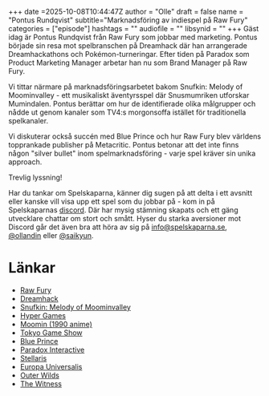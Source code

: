 +++
date =2025-10-08T10:44:47Z
author = "Olle"
draft = false 
name = "Pontus Rundqvist"
subtitle="Marknadsföring av indiespel på Raw Fury"
categories = ["episode"]
hashtags = ""
audiofile = ""
libsynid = ""
+++
Gäst idag är Pontus Rundqvist från Raw Fury som jobbar med marketing. Pontus började sin resa mot spelbranschen på Dreamhack där han arrangerade Dreamhackathons och Pokémon-turneringar. Efter tiden på Paradox som Product Marketing Manager arbetar han nu som Brand Manager på Raw Fury.

Vi tittar närmare på marknadsföringsarbetet bakom Snufkin: Melody of Moominvalley - ett musikaliskt äventyrsspel där Snusmumriken utforskar Mumindalen. Pontus berättar om hur de identifierade olika målgrupper och nådde ut genom kanaler som TV4:s morgonsoffa istället för traditionella spelkanaler.

Vi diskuterar också succén med Blue Prince och hur Raw Fury blev världens topprankade publisher på Metacritic. Pontus betonar att det inte finns någon "silver bullet" inom spelmarknadsföring - varje spel kräver sin unika approach.

Trevlig lyssning!

Har du tankar om Spelskaparna, känner dig sugen på att delta i ett avsnitt eller kanske vill visa upp ett spel som du jobbar på - kom in på Spelskaparnas [discord](https://discord.gg/hBHEXss). Där har mysig stämning skapats och ett gäng utvecklare chattar om stort och smått. Hyser du starka aversioner mot Discord går det även bra att höra av sig på info@spelskaparna.se, [@ollandin](https://twitter.com/ollelandin) eller [@saikyun](https://twitter.com/Saikyun).

# Länkar
* [Raw Fury](https://rawfury.com/)
* [Dreamhack](https://dreamhack.com/)
* [Snufkin: Melody of Moominvalley](https://store.steampowered.com/app/1808680/Snufkin_Melody_of_Moominvalley/)
* [Hyper Games](https://hypergames.no/)
* [Moomin (1990 anime)](https://en.wikipedia.org/wiki/Moomin_(1990_TV_series))
* [Tokyo Game Show](https://tgs.nikkeibp.co.jp/tgs/2024/en/)
* [Blue Prince](https://store.steampowered.com/app/1569580/Blue_Prince/)
* [Paradox Interactive](https://www.paradoxinteractive.com/)
* [Stellaris](https://store.steampowered.com/app/281990/Stellaris/)
* [Europa Universalis](https://store.steampowered.com/app/236850/Europa_Universalis_IV/)
* [Outer Wilds](https://store.steampowered.com/app/753640/Outer_Wilds/)
* [The Witness](https://store.steampowered.com/app/210970/The_Witness/)
